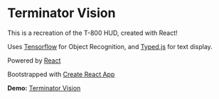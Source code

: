 # Terminator Vision

This is a recreation of the T-800 HUD, created with React!

Uses [Tensorflow](https://www.tensorflow.org/) for Object Recognition, and [Typed.js](https://mattboldt.github.io/typed.js/) for text display.

Powered by [React](https://reactjs.org/)

Bootstrapped with [Create React App](https://github.com/facebook/create-react-app)


**Demo:** [Terminator Vision](https://brandonagray.github.io/terminator-vision/)
